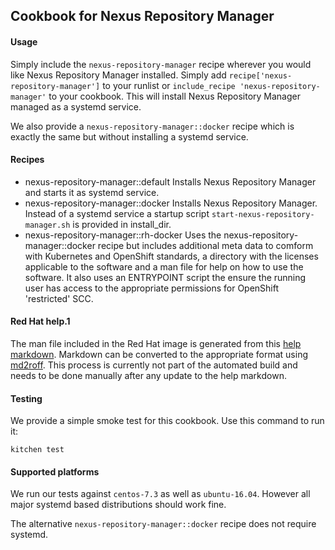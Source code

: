 ## Cookbook for Nexus Repository Manager

#### Usage

Simply include the `nexus-repository-manager` recipe wherever you would like Nexus Repository Manager installed. Simply add
`recipe['nexus-repository-manager']` to your runlist or `include_recipe 'nexus-repository-manager'` to your cookbook. This will
install Nexus Repository Manager managed as a systemd service.

We also provide a `nexus-repository-manager::docker` recipe which is exactly the same but without installing a systemd service.

#### Recipes

 - nexus-repository-manager::default
   Installs Nexus Repository Manager and starts it as systemd service.
 - nexus-repository-manager::docker
   Installs Nexus Repository Manager. Instead of a systemd service a startup script `start-nexus-repository-manager.sh` is provided in install_dir.
 - nexus-repository-manager::rh-docker
   Uses the nexus-repository-manager::docker recipe but includes additional meta data to comform with Kubernetes and
   OpenShift standards, a directory with the licenses applicable to the software and a man file for help on how to use
   the software. It also uses an ENTRYPOINT script the ensure the running user has access to the appropriate 
   permissions for OpenShift 'restricted' SCC.

#### Red Hat help.1

The man file included in the Red Hat image is generated from this [help markdown](files/rh-docker/help.md). Markdown
can be converted to the appropriate format using [md2roff](https://github.com/nereusx/md2roff). This process is
currently not part of the automated build and needs to be done manually after any update to the help markdown.

#### Testing

We provide a simple smoke test for this cookbook. Use this command to run it:

    kitchen test

#### Supported platforms

We run our tests against `centos-7.3` as well as `ubuntu-16.04`. However all major systemd based distributions should
work fine.

The alternative `nexus-repository-manager::docker` recipe does not require systemd.
